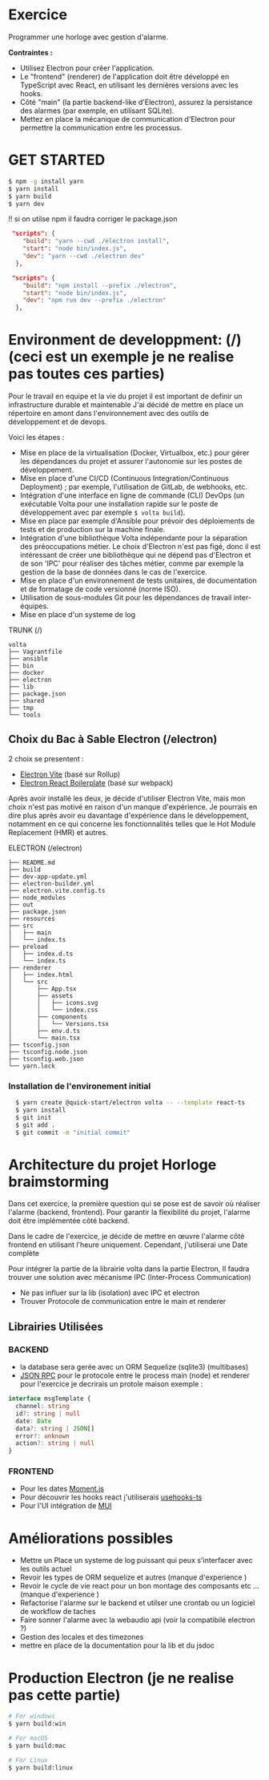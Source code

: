 # Exercice
Programmer une horloge avec gestion d'alarme.

**Contraintes :**
- Utilisez Electron pour créer l'application.
- Le "frontend" (renderer) de l'application doit être développé en TypeScript avec React, en utilisant les dernières versions avec les hooks.
- Côté "main" (la partie backend-like d'Electron), assurez la persistance des alarmes (par exemple, en utilisant SQLite).
- Mettez en place la mécanique de communication d'Electron pour permettre la communication entre les processus.


# GET STARTED

```bash
$ npm -g install yarn
$ yarn install
$ yarn build
$ yarn dev
```
!! si on utilse npm il faudra corriger le package.json  
``` json
 "scripts": {
    "build": "yarn --cwd ./electron install",
    "start": "node bin/index.js",
    "dev": "yarn --cwd ./electron dev"
  },
```
``` json
 "scripts": {
    "build": "npm install --prefix ./electron",
    "start": "node bin/index.js",
    "dev": "npm run dev --prefix ./electron"
  },
```

# Environment de developpment: (/) (ceci est un exemple je ne realise pas toutes ces parties)

  Pour le travail en equipe et la vie du projet  il est important de definir un infrastructure durable et maintenable
  J'ai décidé de mettre en place un répertoire en amont dans l'environnement avec des outils de développement et de devops.

  Voici les étapes  :

- Mise en place de la virtualisation (Docker, Virtualbox, etc.) pour gérer les dépendances du projet et assurer l'autonomie sur les postes de développement.
- Mise en place d'une CI/CD (Continuous Integration/Continuous Deployment) ; par exemple, l'utilisation de GitLab, de webhooks, etc.
- Intégration d'une interface en ligne de commande (CLI) DevOps (un exécutable Volta pour une installation rapide sur le poste de développement avec par exemple  `$ volta build`).
- Mise en place par exemple d'Ansible pour prévoir des déploiements de tests et de production sur la machine finale.
- Intégration d'une bibliothèque Volta indépendante pour la séparation des préoccupations métier. Le choix d'Electron n'est pas figé, donc il est intéressant de créer une bibliothèque qui ne dépend pas d'Electron et de son 'IPC' pour réaliser des tâches métier, comme par exemple la gestion de la base de données dans le cas de l'exercice.
- Mise en place d'un environnement de tests unitaires, de documentation et de formatage de code versionné (norme ISO).
- Utilisation de sous-modules Git pour les dépendances de travail inter-équipes.
- Mise en place d'un systeme de log

TRUNK (/)
```
volta
├── Vagrantfile
├── ansible
├── bin
├── docker
├── electron
├── lib
├── package.json
├── shared
├── tmp
└── tools
```

## Choix du Bac à Sable Electron (/electron)
2 choix se presentent :
- [Electron Vite](https://electron-vite.org/) (basé sur Rollup)
- [Electron React Boilerplate](https://electron-react-boilerplate.js.org/) (basé sur webpack)

Après avoir installé les deux, je décide d'utiliser Electron Vite, mais mon choix n'est pas motivé en raison d'un manque d'expérience.
Je pourrais en dire plus après avoir eu davantage d'expérience dans le développement,
notamment en ce qui concerne les fonctionnalités telles que le Hot Module Replacement (HMR) et autres.

ELECTRON (/electron)
```
├── README.md
├── build
├── dev-app-update.yml
├── electron-builder.yml
├── electron.vite.config.ts
├── node_modules
├── out
├── package.json
├── resources
├── src
|   ├── main
│   └── index.ts
├── preload
│   ├── index.d.ts
│   └── index.ts
├── renderer
│   ├── index.html
│   └── src
│       ├── App.tsx
│       ├── assets
│       │   ├── icons.svg
│       │   └── index.css
│       ├── components
│       │   └── Versions.tsx
│       ├── env.d.ts
│       └── main.tsx
├── tsconfig.json
├── tsconfig.node.json
├── tsconfig.web.json
└── yarn.lock
```

### Installation de l'environement initial 
``` bash
  $ yarn create @quick-start/electron volta -- --template react-ts
  $ yarn install
  $ git init
  $ git add .
  $ git commit -m "initial commit"
```

# Architecture du projet Horloge  braimstorming

Dans cet exercice, la première question qui se pose est de savoir où réaliser l'alarme (backend, frontend). Pour garantir la flexibilité du projet, l'alarme doit être implémentée côté backend.

Dans le cadre de l'exercice, je décide de mettre en œuvre l'alarme côté frontend en utilisant l'heure uniquement. Cependant, j'utiliserai une Date complète 

Pour intégrer la partie de la librairie volta dans la partie Electron, 
Il faudra trouver une solution avec mécanisme IPC (Inter-Process Communication) 
 -  Ne pas influer sur la lib (isolation) avec IPC et electron 
 -  Trouver Protocole de communication entre le main et renderer 

## Librairies Utilisées

###  BACKEND 
  - la database sera gerée avec un ORM Sequelize (sqlite3) (multibases)
  - [JSON RPC](https://www.jsonrpc.org/specification) pour le protocole entre le process main (node) et renderer 
    pour l'exercice je decrirais un protole maison  exemple : 
``` typescript
interface msgTemplate {
  channel: string
  id?: string | null
  date: Date
  data?: string | JSON[]
  error?: unknown
  action?: string | null
}
```

### FRONTEND
   - Pour les dates [Moment.js](https://momentjs.com/)
   - Pour découvrir les hooks react j'utiliserais [usehooks-ts](https://usehooks-ts.com/)
   - Pour l'UI intégration de [MUI](https://mui.com/)

# Améliorations possibles 
  - Mettre un Place un systeme de log puissant qui peux s'interfacer avec les outils actuel
  - Revoir les types de ORM sequelize et autres (manque d'experience )
  - Revoir le cycle de vie react pour un bon montage des composants etc ...  (manque d'experience )
  - Refactorise l'alarme sur le backend  et utilser une crontab ou un logiciel de workflow de taches
  - Faire sonner l'alarme avec la webaudio api (voir la compatibilé electron ?)
  - Gestion des locales et des timezones
  - mettre en place de la documentation pour la lib et du jsdoc 

# Production Electron (je ne realise pas cette partie)

```bash
# For windows
$ yarn build:win

# For macOS
$ yarn build:mac

# For Linux
$ yarn build:linux
```







